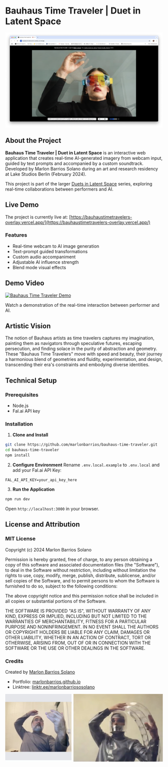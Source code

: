 # Bauhaus Time Traveler | Duet in Latent Space

<div style="display: flex; gap: 20px; margin-bottom: 20px;">
  <img src="public/bauhaus1.png" alt="Bauhaus Time Traveler Interface">
</div>

## About the Project

**Bauhaus Time Traveler | Duet in Latent Space** is an interactive web application that creates real-time AI-generated imagery from webcam input, guided by text prompts and accompanied by a custom soundtrack. Developed by Marlon Barrios Solano during an art and research residency at Lake Studios Berlin (February 2024).

This project is part of the larger [Duets in Latent Space](https://github.com/marlonbarrios/duets-in-latent-space) series, exploring real-time collaborations between performers and AI.





## Live Demo

The project is currently live at: [https://bauhaustimetravelers-overlay.vercel.app/](https://bauhaustimetravelers-overlay.vercel.app/)

### Features
- Real-time webcam to AI image generation
- Text-prompt guided transformations
- Custom audio accompaniment
- Adjustable AI influence strength
- Blend mode visual effects

## Demo Video

[![Bauhaus Time Traveler Demo](https://img.youtube.com/vi/jUfdvWQZAqE/0.jpg)](https://www.youtube.com/watch?v=jUfdvWQZAqE)

Watch a demonstration of the real-time interaction between performer and AI.

## Artistic Vision

The notion of Bauhaus artists as time travelers captures my imagination, painting them as navigators through speculative futures, escaping persecution, and finding solace in the purity of abstraction and geometry. These "Bauhaus Time Travelers" move with speed and beauty, their journey a harmonious blend of geometries and fluidity, experimentation, and design, transcending their era's constraints and embodying diverse identities.

## Technical Setup

### Prerequisites
- Node.js
- Fal.ai API key

### Installation

1. **Clone and Install**
```bash
git clone https://github.com/marlonbarrios/bauhaus-time-traveler.git
cd bauhaus-time-traveler
npm install
```

2. **Configure Environment**
Rename `.env.local.example` to `.env.local` and add your Fal.ai API Key:
```
FAL_AI_API_KEY=your_api_key_here
```

3. **Run the Application**
```bash
npm run dev
```
Open `http://localhost:3000` in your browser.

## License and Attribution

### MIT License
Copyright (c) 2024 Marlon Barrios Solano

Permission is hereby granted, free of charge, to any person obtaining a copy
of this software and associated documentation files (the "Software"), to deal
in the Software without restriction, including without limitation the rights
to use, copy, modify, merge, publish, distribute, sublicense, and/or sell
copies of the Software, and to permit persons to whom the Software is
furnished to do so, subject to the following conditions:

The above copyright notice and this permission notice shall be included in all
copies or substantial portions of the Software.

THE SOFTWARE IS PROVIDED "AS IS", WITHOUT WARRANTY OF ANY KIND, EXPRESS OR
IMPLIED, INCLUDING BUT NOT LIMITED TO THE WARRANTIES OF MERCHANTABILITY,
FITNESS FOR A PARTICULAR PURPOSE AND NONINFRINGEMENT. IN NO EVENT SHALL THE
AUTHORS OR COPYRIGHT HOLDERS BE LIABLE FOR ANY CLAIM, DAMAGES OR OTHER
LIABILITY, WHETHER IN AN ACTION OF CONTRACT, TORT OR OTHERWISE, ARISING FROM,
OUT OF OR IN CONNECTION WITH THE SOFTWARE OR THE USE OR OTHER DEALINGS IN THE
SOFTWARE.

### Credits
Created by [Marlon Barrios Solano](https://marlonbarrios.github.io/)
- Portfolio: [marlonbarrios.github.io](https://marlonbarrios.github.io/)
- Linktree: [linktr.ee/marlonbarriososolano](https://linktr.ee/marlonbarriososolano)

![Image of performance](https://github.com/marlonbarrios/bauhaus-queer/blob/mondrian/public/image.jpg "image or performance")

